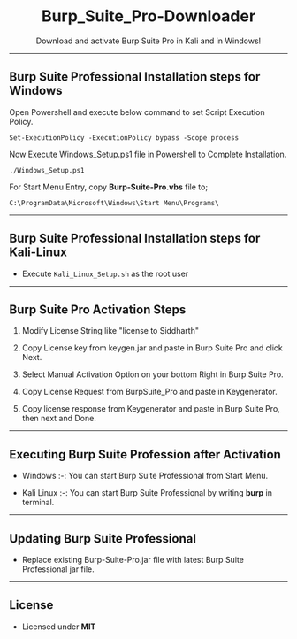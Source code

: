 <h1 align="center" color="blue">Burp_Suite_Pro-Downloader</h1>
<p align="center">Download and activate Burp Suite Pro in Kali and in Windows!</p>


-------------------------------------------------------------------------------------------
## Burp Suite Professional Installation steps for Windows

Open Powershell and execute below command to set Script Execution Policy.

```
Set-ExecutionPolicy -ExecutionPolicy bypass -Scope process
```

Now Execute Windows_Setup.ps1 file in Powershell to Complete Installation.

```
./Windows_Setup.ps1
```

For Start Menu Entry, copy **Burp-Suite-Pro.vbs** file to; 

```
C:\ProgramData\Microsoft\Windows\Start Menu\Programs\
```

-------------------------------------------------------------------------------------------
## Burp Suite Professional Installation steps for Kali-Linux 

- Execute `Kali_Linux_Setup.sh` as the root user


-------------------------------------------------------------------------------------------
## Burp Suite Pro Activation Steps

1. Modify License String like "license to Siddharth"

2. Copy License key from keygen.jar and paste in Burp Suite Pro and click Next.

3. Select Manual Activation Option on your bottom Right in Burp Suite Pro.

4. Copy License Request from BurpSuite_Pro and paste in Keygenerator.

5. Copy license response from Keygenerator and paste in Burp Suite Pro, then next and Done.


-------------------------------------------------------------------------------------------
## Executing Burp Suite Profession after Activation

- Windows :-: You can start Burp Suite Professional from Start Menu.

- Kali Linux :-: You can start Burp Suite Professional by writing **burp** in terminal.


-------------------------------------------------------------------------------------------
## Updating Burp Suite Professional

- Replace existing Burp-Suite-Pro.jar file with latest Burp Suite Professional jar file.


-------------------------------------------------------------------------------------------
## License

- Licensed under **MIT**
